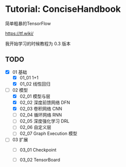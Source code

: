 # Tutorial: ConciseHandbook

简单粗暴的TensorFlow

https://tf.wiki/

我开始学习的时候教程为 0.3 版本

## TODO

- [x] 01 基础
  - [x] 01_01 1+1
  - [x] 01_02 线性回归
- [ ] 02 模型
  - [x] 02_01 模型与层
  - [x] 02_02 深度前馈网络 DFN
  - [x] 02_03 卷积网络 CNN
  - [ ] 02_04 循环网络 RNN
  - [ ] 02_05 深度强化学习 DRL
  - [ ] 02_06 自定义层
  - [ ] 02_07 Graph Execution 模型
- [ ] 03 扩展
  - [ ] 03_01 Checkpoint
  - [ ] 03_02 TensorBoard

